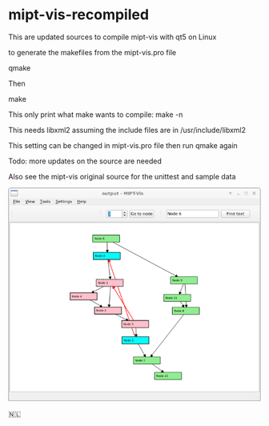 # mipt-vis-recompiled

This are updated sources to compile mipt-vis with qt5 on Linux

to generate the makefiles from the mipt-vis.pro file

qmake

Then

make

This only print what make wants to compile: make -n

This needs libxml2 assuming the include files are in /usr/include/libxml2

This setting can be changed in mipt-vis.pro file then run qmake again

Todo: more updates on the source are needed

Also see the mipt-vis original source for the unittest and sample data

![screenshot](./screenshot.png)


<span>🇳🇱</span>

